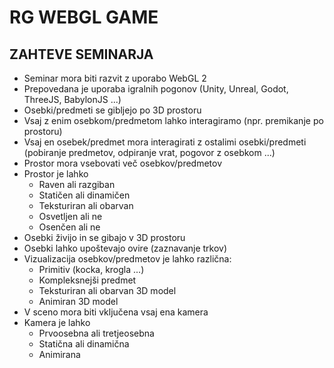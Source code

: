 # RG WEBGL GAME
## ZAHTEVE SEMINARJA
- Seminar mora biti razvit z uporabo WebGL 2
- Prepovedana je uporaba igralnih pogonov (Unity, Unreal, Godot, ThreeJS, BabylonJS ...)
- Osebki/predmeti se gibljejo po 3D prostoru
- Vsaj z enim osebkom/predmetom lahko interagiramo (npr. premikanje po prostoru)
- Vsaj en osebek/predmet mora interagirati z ostalimi osebki/predmeti (pobiranje predmetov, odpiranje vrat, pogovor z osebkom ...)
- Prostor mora vsebovati več osebkov/predmetov
- Prostor je lahko
  - Raven ali razgiban
  - Statičen ali dinamičen
  - Teksturiran ali obarvan
  - Osvetljen ali ne
  - Osenčen ali ne
- Osebki živijo in se gibajo v 3D prostoru
- Osebki lahko upoštevajo ovire (zaznavanje trkov)
- Vizualizacija osebkov/predmetov je lahko različna:
  - Primitiv (kocka, krogla ...)
  - Kompleksnejši predmet
  - Teksturiran ali obarvan 3D model
  - Animiran 3D model
- V sceno mora biti vključena vsaj ena kamera
- Kamera je lahko
  - Prvoosebna ali tretjeosebna
  - Statična ali dinamična
  - Animirana
